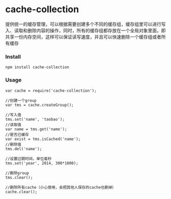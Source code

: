 cache-collection
============

提供统一的缓存管理，可以根据需要创建多个不同的缓存组，缓存组里可以进行写入、读取和删除内容的操作，同时，所有的缓存组都存放在一个全局对象里面，即共享一份内存空间，这样可以保证读写速度，并且可以快速删除一个缓存组或者所有缓存

### Install

    npm install cache-collection

### Usage

    var cache = require('cache-collection');

    //创建一个group
    var tms = cache.createGroup();

    //写入值
    tms.set('name', 'taobao');
    //读取值
    var name = tms.get('name');
    //是否已缓存
    var exist = tms.isCached('name');
    //删除值
    tms.del('name');

    //设置过期时间，单位毫秒
    tms.set('year', 2014, 300*1000);

    //删除group
    tms.clear();

    //删除所有cache（小心使用，会把其他人保存的cache也删掉）
    cache.clear();
